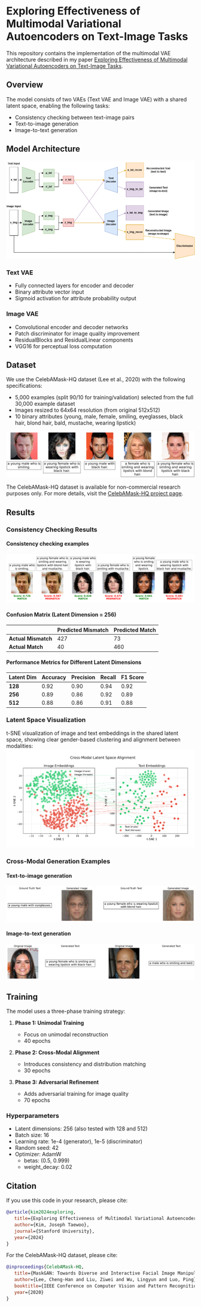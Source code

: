 # Exploring Effectiveness of Multimodal Variational Autoencoders on Text-Image Tasks

This repository contains the implementation of the multimodal VAE architecture described in my paper [Exploring Effectiveness of Multimodal Variational Autoencoders on Text-Image Tasks](./multimodalVAE.pdf).

## Overview

The model consists of two VAEs (Text VAE and Image VAE) with a shared latent space, enabling the following tasks:
- Consistency checking between text-image pairs
- Text-to-image generation
- Image-to-text generation

## Model Architecture
![Model Architecture](assets/full-architecture.png)

### Text VAE
- Fully connected layers for encoder and decoder
- Binary attribute vector input
- Sigmoid activation for attribute probability output

### Image VAE
- Convolutional encoder and decoder networks
- Patch discriminator for image quality improvement
- ResidualBlocks and ResidualLinear components
- VGG16 for perceptual loss computation

## Dataset

We use the CelebAMask-HQ dataset (Lee et al., 2020) with the following specifications:
- 5,000 examples (split 90/10 for training/validation) selected from the full 30,000 example dataset
- Images resized to 64x64 resolution (from original 512x512)
- 10 binary attributes (young, male, female, smiling, eyeglasses, black hair, blond hair, bald, mustache, wearing lipstick)

![Dataset Examples](assets/random_dataset_examples.png)

The CelebAMask-HQ dataset is available for non-commercial research purposes only. For more details, visit the [CelebAMask-HQ project page](https://mmlab.ie.cuhk.edu.hk/projects/CelebA/CelebAMask_HQ.html).
  
## Results

### Consistency Checking Results

#### Consistency checking examples
![Consistency Checking](assets/consistency_pairs.png)

#### Confusion Matrix (Latent Dimension = 256)
|                     | Predicted Mismatch | Predicted Match |
|---------------------|--------------------|-----------------|
| **Actual Mismatch** | 427                | 73              |
| **Actual Match**    | 40                 | 460             |

#### Performance Metrics for Different Latent Dimensions
| Latent Dim | Accuracy | Precision | Recall | F1 Score |
|------------|----------|-----------|--------|----------|
| **128**    | 0.92     | 0.90      | 0.94   | 0.92     |
| **256**    | 0.89     | 0.86      | 0.92   | 0.89     |
| **512**    | 0.88     | 0.86      | 0.91   | 0.88     |

### Latent Space Visualization
t-SNE visualization of image and text embeddings in the shared latent space, showing clear gender-based clustering and alignment between modalities:
![Latent Space Alignment](assets/paired_tsne_2d_gender.png)

### Cross-Modal Generation Examples
#### Text-to-image generation
![Text to Image Generation](assets/text-to-image.png)

#### Image-to-text generation
![Image to Text Generation](assets/image-to-text.png)


## Training

The model uses a three-phase training strategy:

1. **Phase 1: Unimodal Training**
   - Focus on unimodal reconstruction
   - 40 epochs

2. **Phase 2: Cross-Modal Alignment**
   - Introduces consistency and distribution matching
   - 30 epochs

3. **Phase 3: Adversarial Refinement**
   - Adds adversarial training for image quality
   - 70 epochs

### Hyperparameters
- Latent dimensions: 256 (also tested with 128 and 512)
- Batch size: 16
- Learning rate: 1e-4 (generator), 1e-5 (discriminator)
- Random seed: 42
- Optimizer: AdamW
  - betas: (0.5, 0.999)
  - weight_decay: 0.02

## Citation

If you use this code in your research, please cite:

```bibtex
@article{kim2024exploring,
   title={Exploring Effectiveness of Multimodal Variational Autoencoders on Text-Image Tasks},
   author={Kim, Joseph Taewoo},
   journal={Stanford University},
   year={2024}
}
```

For the CelebAMask-HQ dataset, please cite:
```bibtex
@inproceedings{CelebAMask-HQ,
   title={MaskGAN: Towards Diverse and Interactive Facial Image Manipulation},
   author={Lee, Cheng-Han and Liu, Ziwei and Wu, Lingyun and Luo, Ping},
   booktitle={IEEE Conference on Computer Vision and Pattern Recognition (CVPR)},
   year={2020}
}
```
